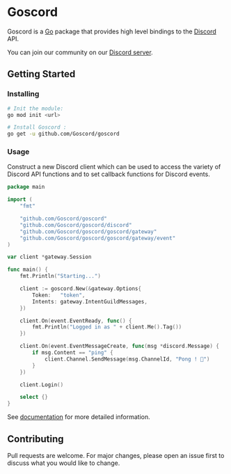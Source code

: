 # Goscord
Goscord is a [Go](https://golang.org/) package that provides high level bindings to the [Discord](https://discord.com/) API.  

You can join our community on our [Discord server](https://discord.gg/6Np8sbyHXt).  

## Getting Started
### Installing
```sh
# Init the module:
go mod init <url> 

# Install Goscord :
go get -u github.com/Goscord/goscord
```

### Usage
Construct a new Discord client which can be used to access the variety of 
Discord API functions and to set callback functions for Discord events.

```go
package main

import (
    "fmt"

    "github.com/Goscord/goscord"
    "github.com/Goscord/goscord/discord"
    "github.com/Goscord/goscord/goscord/gateway"
    "github.com/Goscord/goscord/goscord/gateway/event"
)

var client *gateway.Session

func main() {
    fmt.Println("Starting...")

    client := goscord.New(&gateway.Options{
        Token:   "token",
        Intents: gateway.IntentGuildMessages,
    })

    client.On(event.EventReady, func() {
        fmt.Println("Logged in as " + client.Me().Tag())
    })

    client.On(event.EventMessageCreate, func(msg *discord.Message) {
        if msg.Content == "ping" {
            client.Channel.SendMessage(msg.ChannelId, "Pong ! 🏓")
        }
    })

    client.Login()

    select {}
}
```

See [documentation](https://goscord.dev/documentation) for more detailed information.

## Contributing
Pull requests are welcome. For major changes, please open an issue first to discuss what you would like to change. 
